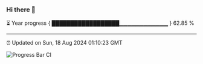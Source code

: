 ### Hi there 👋

⏳ Year progress { ██████████████████▁▁▁▁▁▁▁▁▁▁▁▁ } 62.85 %

---

⏰ Updated on Sun, 18 Aug 2024 01:10:23 GMT

![Progress Bar CI](https://github.com/JuvenileQ/Progress-Bar-CI/workflows/main/badge.svg)
